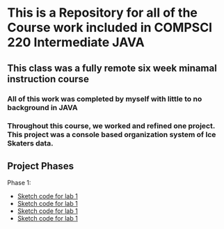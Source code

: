 # This is a Repository for all of the Course work included in COMPSCI 220 Intermediate JAVA

## This class was a fully remote six week minamal instruction course

### All of this work was completed by myself with little to no background in JAVA

### Throughout this course, we worked and refined one project. This project was a console based organization system of Ice Skaters data.

## Project Phases

Phase 1:
  - [Sketch code for lab 1](https://github.com/JMMyhre/MAGD-150-Assignments/blob/gh-pages/Lab1Sketch)
  - [Sketch code for lab 1](https://github.com/JMMyhre/MAGD-150-Assignments/blob/gh-pages/Lab1Sketch)
  - [Sketch code for lab 1](https://github.com/JMMyhre/MAGD-150-Assignments/blob/gh-pages/Lab1Sketch)
  - [Sketch code for lab 1](https://github.com/JMMyhre/MAGD-150-Assignments/blob/gh-pages/Lab1Sketch)


